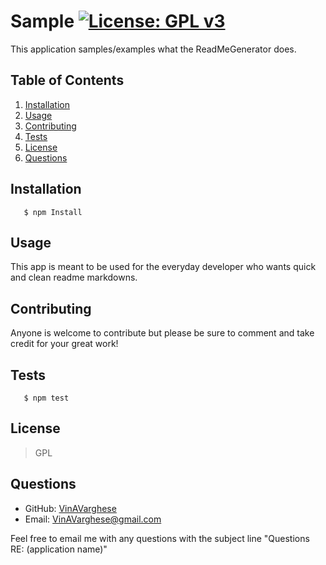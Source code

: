 # Sample [![License: GPL v3](https://img.shields.io/badge/License-GPLv3-blue.svg)](https://www.gnu.org/licenses/gpl-3.0)
  This application samples/examples what the ReadMeGenerator does. 
  ## Table of Contents
  1. [Installation](#Installation)
  2. [Usage](#Usage)
  3. [Contributing](#Contributing)
  4. [Tests](#Tests)
  5. [License](#License)
  6. [Questions](#Questions)
  ## Installation
       $ npm Install
  ## Usage
  This app is meant to be used for the everyday developer who wants quick and clean readme markdowns. 
  ## Contributing
  Anyone is welcome to contribute but please be sure to comment and take credit for your great work! 
  ## Tests
       $ npm test
  ## License
  >GPL 
  ## Questions

  * GitHub: [VinAVarghese](https://github.com/VinAVarghese)
  * Email: [VinAVarghese@gmail.com](mailto:VinAVarghese@gmail.com)
  
  Feel free to email me with any questions with the subject line "Questions RE: (application name)"
